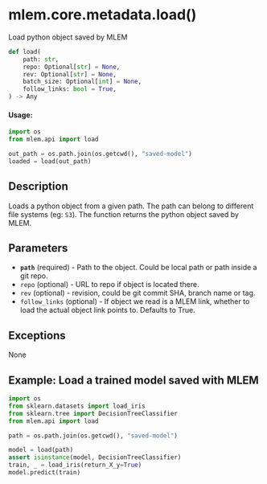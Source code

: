 # mlem.core.metadata.load()

Load python object saved by MLEM

```py
def load(
    path: str,
    repo: Optional[str] = None,
    rev: Optional[str] = None,
    batch_size: Optional[int] = None,
    follow_links: bool = True,
) -> Any
```

#### Usage:

```py
import os
from mlem.api import load

out_path = os.path.join(os.getcwd(), "saved-model")
loaded = load(out_path)
```

## Description

Loads a python object from a given path. The path can belong to different file systems (eg: `S3`). The function returns the python object saved by MLEM.

## Parameters

- **`path`** (required) - Path to the object. Could be local path or path inside a git repo.
- `repo` (optional) - URL to repo if object is located there.
- `rev` (optional) - revision, could be git commit SHA, branch name or tag.
- `follow_links` (optional) - If object we read is a MLEM link, whether to load the actual object link points to. Defaults to True.

## Exceptions

None

## Example: Load a trained model saved with MLEM

```py
import os
from sklearn.datasets import load_iris
from sklearn.tree import DecisionTreeClassifier
from mlem.api import load

path = os.path.join(os.getcwd(), "saved-model")

model = load(path)
assert isinstance(model, DecisionTreeClassifier)
train, _ = load_iris(return_X_y=True)
model.predict(train)
```
